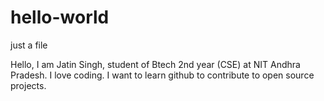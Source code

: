 # hello-world
just a file

Hello, I am Jatin Singh, student of Btech 2nd year (CSE) at NIT Andhra Pradesh.
I love coding.
I want to learn github to contribute to open source projects.
